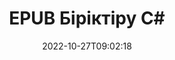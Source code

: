 ---
############################# Static ############################
layout: "auto-gen-merge"
date: 2022-10-27T09:02:18
draft: false
otherformats: html mht mhtml odp ods odt one otp ott pdf pps ppsx ppt pptx rtf tex

############################# Head ############################
head_title: "C# ішіндегі EPUB файлдарды біріктіру | EPUB Біріктіру"
head_description: "C# .NET құжаттарын біріктіру API арқылы бірнеше EPUB файлдарды бір файлға біріктіріңіз. Арнайы беттерді немесе бет ауқымдарын әртүрлі құжаттардан бір құжатқа біріктіріңіз."

############################# Header ############################
title: "EPUB Біріктіру C#"
description: "EPUB кодының бірнеше жолын .NET кодымен біріктіріңіз."
bg_image: "https://cms.admin.containerize.com/templates/aspose/App_Themes/V3/images/bg/header1.png"
bg_overlay: false
button:
    enable: true
    icon: "fas fa-arrow-down"
    label: "Тегін сынақ нұсқасын жүктеп алыңыз"
    link: "https://downloads.groupdocs.com/merger/net"

############################# SubMenu ############################
submenu:
    enable: true

    left:
        img_alt: "GroupDocs.Merger for .NET"
        image: "https://cms.admin.containerize.com/templates/groupdocs/images/product-logos/90x90-noborder/groupdocs-merger-net.png"
        product: "GroupDocs.Merger"
        platform: ".NET"

    middle:
        button:

            # button loop
            - link: "https://apireference.groupdocs.com/merger/net"
              text: "API анықтамасы"

            # button loop
            - link: "https://github.com/groupdocs-merger"
              text: "Код мысалдары"

            # button loop
            - link: "https://products.groupdocs.app/merger/family"
              text: "Тікелей демонстрациялар"

            # button loop
            - link: "https://purchase.groupdocs.com/pricing/merger/net"
              text: "Баға белгілеу"

    right:
        link_download: "https://downloads.groupdocs.com/merger"
        link_learn: "https://docs.groupdocs.com/merger/net"
        link_buy: "https://purchase.groupdocs.com"

############################# About ############################
about:
    enable: true
    title: "GroupDocs.Merger for .NET API туралы"
    content: |
        [GroupDocs.Merger for .NET](/kk/merger/net/) бірнеше PDF, Microsoft Office (Word, Excel, PowerPoint, OneNote), OpenDocument, HTML, кескіндерді және біріктіруге ыңғайлы шешімді ұсынады. .NET қолданбаларындағы бір файлға көптеген басқа құжаттарды. GroupDocs.Merger сізге көп күш жұмсайды, өйткені EPUB құжаттарды біріктіруге рұқсат етілген - ешқандай үшінші тарап бағдарламалық жасақтамасын, жұмыс үстелі қолданбаларын немесе плагиндерді орнатудың қажеті жоқ. Енді уақытты ысырап ету және файлдарды қолмен біріктіру қажет емес! GroupDocs миссиясы - ең жақсы сапаны қамтамасыз ету және құжаттарды өңдеу жұмыс үрдістерін жеңілдету.
        
        GroupDocs.Merger API файлды біріктіру мүмкіндіктерін қажет ететін корпоративтік шешімдер үшін дұрыс таңдау болып табылады. Бұл API интерфейстеріне .NET Framework, .NET Standard, .NET Core, Mono қоса алғанда, барлық негізгі операциялық жүйелер мен платформаларда жақсы қолдау көрсетіледі.

############################# Steps ############################
steps:
    enable: true
    title_left: "Бірнеше EPUB файлдарды біріктіру жолы"
    content_left: |
        [GroupDocs.Merger for .NET](/kk/merger/net/) .NET әзірлеушілеріне екі немесе одан да көп EPUB файлды қолданбаларында біріктіруді жеңілдетеді. бірнеше оңай қадамдар.
        
        * **Merger** жаңа данасын жасаңыз және бастапқы құжат жолын конструктор параметрі ретінде өткізіңіз.
        * **Join** сыныбына **Merger** қоңырау шалыңыз және екінші бастапқы құжат жолын өтіңіз.
        * Біріктірілген құжатты сақтау үшін **Merger** сыныбының **Save** командасына қоңырау шалыңыз.

    title_right: "Жүйе талаптары"
    content_right: |
        GroupDocs.Merger for .NET API интерфейстеріне барлық негізгі платформалар мен операциялық жүйелерде қолдау көрсетіледі. Төмендегі кодты орындамас бұрын, жүйеде келесі алғышарттар орнатылғанына көз жеткізіңіз.

        * Операциялық жүйелер: Microsoft Windows, Linux, MacOS
        * Әзірлеу орталары: Visual Studio, Xamarin, MonoDevelop
        * Фреймворктер: .NET Framework, .NET Standard, .NET Core, Mono
        * GroupDocs.Merger for .NET соңғы нұсқасын [NuGet](https://www.nuget.org/packages/groupdocs.merger) ішінен жүктеп алыңыз.
         
    code: |
     {{% merger/additional-styles %}}
     {{< merger/code-merger title="EPUB файлдарды C# мысал кодын пайдаланып біріктіру жолы">}}

        ```csharp    
        // GroupDocs.Merger API арқылы EPUB файлдарды біріктіріңіз
        // EPUB кіріс құжатымен бірігуді іске қосыңыз
        using (Merger merger = new Merger("input1.epub"))
          {
            // Біріктіру класының данасын шақыру Join әдісі және екінші бастапқы құжат жолын өткізіңіз
            merger.Join("input2.epub");
    
            // Біріктірілген құжатты сақтау үшін Біріктіру класының данасының Save әдісіне қоңырау шалыңыз
            merger.Save("merged-file.epub");
          }
        ```
     {{< /merger/code-merger >}}

############################# Demos ############################
demos:
    enable: true
    title: "Live demos - құжаттарды біріктіруге арналған онлайн қолданба"
    content: |
       Дәл қазір [GroupDocs.Merger Live Demos](https://products.groupdocs.app/merger/epub) веб-сайтына кіру арқылы бірден көп EPUB файлдарды біріктіріңіз.
       Тікелей демонстрацияның келесі артықшылықтары бар.
        
############################# About Formats ############################
about_formats:
    enable: true

############################# More Formats ############################
more_formats:
    enable: true
    title: "Басқа құжат пішімдерін біріктіру"
    content: |
        .NET файл пішімдері мен кескіндерге арналған біріктіру API құжаттары. Төменде көрсетілгендей кейбір танымал құжат пішімдерін біріктіріңіз.

############################# Back to top ###############################
back_to_top:
    enable: true
---